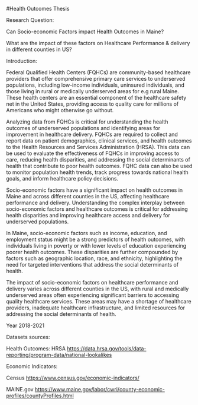 #Health Outcomes Thesis

Research Question: 


Can Socio-economic Factors impact Health Outcomes in Maine? ​


What are the impact of these factors on Healthcare Performance & delivery in different counties in US?



Introduction:


Federal Qualified Health Centers (FQHCs) are community-based healthcare providers that offer comprehensive primary care services to underserved populations, including low-income individuals, uninsured individuals, and those living in rural or medically underserved areas for e.g rural Maine. These health centers are an essential component of the healthcare safety net in the United States, providing access to quality care for millions of Americans who might otherwise go without.

Analyzing data from FQHCs is critical for understanding the health outcomes of underserved populations and identifying areas for improvement in healthcare delivery.  FQHCs are required to collect and report data on patient demographics, clinical services, and health outcomes to the Health Resources and Services Administration (HRSA). This data can be used to evaluate the effectiveness of FQHCs in improving access to care, reducing health disparities, and addressing the social determinants of health that contribute to poor health outcomes. FQHC data can also be used to monitor population health trends, track progress towards national health goals, and inform healthcare policy decisions. 

Socio-economic factors have a significant impact on health outcomes in Maine and across different counties in the US, affecting healthcare performance and delivery. Understanding the complex interplay between socio-economic factors and healthcare outcomes is critical for addressing health disparities and improving healthcare access and delivery for underserved populations.

In Maine, socio-economic factors such as income, education, and employment status might be a strong predictors of health outcomes, with individuals living in poverty or with lower levels of education experiencing poorer health outcomes. These disparities are further compounded by factors such as geographic location, race, and ethnicity, highlighting the need for targeted interventions that address the social determinants of health.

The impact of socio-economic factors on healthcare performance and delivery varies across different counties in the US, with rural and medically underserved areas often experiencing significant barriers to accessing quality healthcare services. These areas may have a shortage of healthcare providers, inadequate healthcare infrastructure, and limited resources for addressing the social determinants of health.

 

Year 2018-2021

Datasets sources:



Health Outcomes:
HRSA https://data.hrsa.gov/tools/data-reporting/program-data/national-lookalikes

Economic Indicators: 


Census https://www.census.gov/economic-indicators/


MAINE.gov https://www.maine.gov/labor/cwri/county-economic-profiles/countyProfiles.html



​
